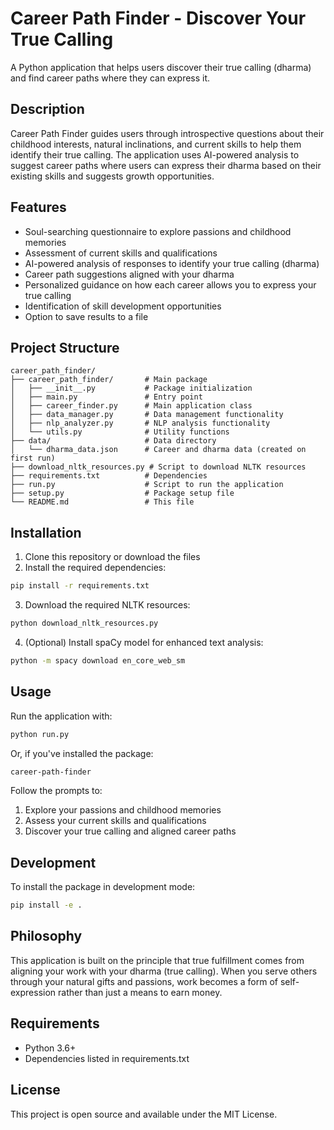# Career Path Finder - Discover Your True Calling

A Python application that helps users discover their true calling (dharma) and find career paths where they can express it.

## Description

Career Path Finder guides users through introspective questions about their childhood interests, natural inclinations, and current skills to help them identify their true calling. The application uses AI-powered analysis to suggest career paths where users can express their dharma based on their existing skills and suggests growth opportunities.

## Features

- Soul-searching questionnaire to explore passions and childhood memories
- Assessment of current skills and qualifications
- AI-powered analysis of responses to identify your true calling (dharma)
- Career path suggestions aligned with your dharma
- Personalized guidance on how each career allows you to express your true calling
- Identification of skill development opportunities
- Option to save results to a file

## Project Structure

```
career_path_finder/
├── career_path_finder/       # Main package
│   ├── __init__.py           # Package initialization
│   ├── main.py               # Entry point
│   ├── career_finder.py      # Main application class
│   ├── data_manager.py       # Data management functionality
│   ├── nlp_analyzer.py       # NLP analysis functionality
│   └── utils.py              # Utility functions
├── data/                     # Data directory
│   └── dharma_data.json      # Career and dharma data (created on first run)
├── download_nltk_resources.py # Script to download NLTK resources
├── requirements.txt          # Dependencies
├── run.py                    # Script to run the application
├── setup.py                  # Package setup file
└── README.md                 # This file
```

## Installation

1. Clone this repository or download the files
2. Install the required dependencies:

```bash
pip install -r requirements.txt
```

3. Download the required NLTK resources:

```bash
python download_nltk_resources.py
```

4. (Optional) Install spaCy model for enhanced text analysis:

```bash
python -m spacy download en_core_web_sm
```

## Usage

Run the application with:

```bash
python run.py
```

Or, if you've installed the package:

```bash
career-path-finder
```

Follow the prompts to:
1. Explore your passions and childhood memories
2. Assess your current skills and qualifications
3. Discover your true calling and aligned career paths

## Development

To install the package in development mode:

```bash
pip install -e .
```

## Philosophy

This application is built on the principle that true fulfillment comes from aligning your work with your dharma (true calling). When you serve others through your natural gifts and passions, work becomes a form of self-expression rather than just a means to earn money.

## Requirements

- Python 3.6+
- Dependencies listed in requirements.txt

## License

This project is open source and available under the MIT License.
